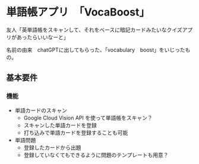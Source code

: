 # 単語帳アプリ　「VocaBoost」

友人「英単語帳をスキャンして、それをベースに暗記カードみたいなクイズアプリがあったらいいなーと」

名前の由来　chatGPTに出してもらった、「vocabulary　boost」をいじったもの。

## 基本要件

### 機能
- 単語カードのスキャン
  - Google Cloud Vision API を使って単語帳をスキャン？
  - スキャンした単語カードを登録
  - 打ち込みで単語カードを登録することも可能
- 単語問題
  - 登録したカードから出題
  - 登録していなくてもできるように問題のテンプレートも用意？
